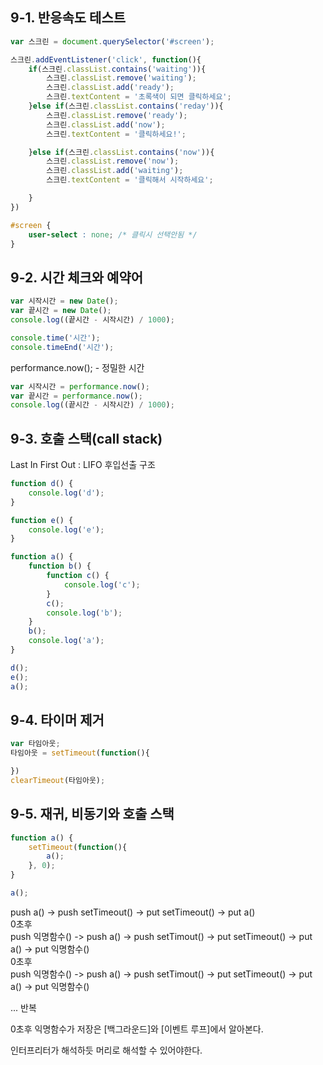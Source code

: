 ## 9-1. 반응속도 테스트  
```javascript
var 스크린 = document.querySelector('#screen');

스크린.addEventListener('click', function(){
    if(스크린.classList.contains('waiting')){
        스크린.classList.remove('waiting');
        스크린.classList.add('ready');
        스크린.textContent = '초록색이 되면 클릭하세요';
    }else if(스크린.classList.contains('reday')){
        스크린.classList.remove('ready');
        스크린.classList.add('now');
        스크린.textContent = '클릭하세요!';

    }else if(스크린.classList.contains('now')){
        스크린.classList.remove('now');
        스크린.classList.add('waiting');
        스크린.textContent = '클릭해서 시작하세요';

    }
})
```

```css
#screen {
    user-select : none; /* 클릭시 선택안됨 */
}
```
## 9-2. 시간 체크와 예약어  
```javascript
var 시작시간 = new Date();
var 끝시간 = new Date();
console.log((끝시간 - 시작시간) / 1000);
```
```javascript
console.time('시간');
console.timeEnd('시간');
```
performance.now(); - 정밀한 시간
```javascript
var 시작시간 = performance.now();
var 끝시간 = performance.now();
console.log((끝시간 - 시작시간) / 1000);

```
## 9-3. 호출 스택(call stack)  
Last In First Out : LIFO 후입선출 구조  
```javascript
function d() {
    console.log('d');
}

function e() {
    console.log('e');
}

function a() {
    function b() {
        function c() {
            console.log('c');
        }
        c();
        console.log('b');
    }
    b();
    console.log('a');
}

d();
e();
a();
```
## 9-4. 타이머 제거  

```javascript
var 타임아웃;
타임아웃 = setTimeout(function(){

})
clearTimeout(타임아웃);
```
## 9-5. 재귀, 비동기와 호출 스택

```javascript
function a() {
    setTimeout(function(){  
        a();                
    }, 0);                  
}

a();                        
```
push a()  -> push setTimeout() -> put setTimeout() -> put a()  
0초후  
push 익명함수() -> push a() -> push setTimout() -> put setTimeout() -> put a() -> put 익명함수()  
0초후  
push 익명함수() -> push a() -> push setTimout() -> put setTimeout() -> put a() -> put 익명함수()  

... 반복  
    
0초후 익명함수가 저장은 [백그라운드]와 [이벤트 루프]에서 알아본다.  

인터프리터가 해석하듯 머리로 해석할 수 있어야한다.  